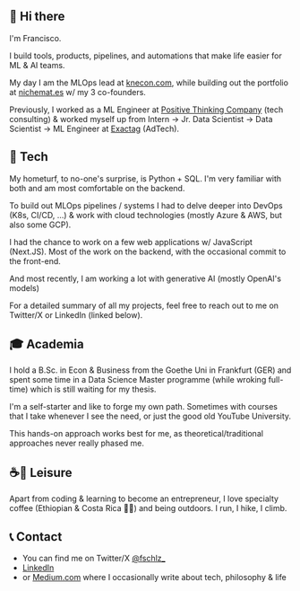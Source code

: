 ## 👋 Hi there

<!--
**fschlz/fschlz** is a ✨ _special_ ✨ repository because its `README.md` (this file) appears on your GitHub profile.

Here are some ideas to get you started:

- 🔭 I’m currently working on ...
- 🌱 I’m currently learning ...
- 👯 I’m looking to collaborate on ...
- 🤔 I’m looking for help with ...
- 💬 Ask me about ...
- 📫 How to reach me: ...
- 😄 Pronouns: ...
- ⚡ Fun fact: ...
-->

I'm Francisco.

I build tools, products, pipelines, and automations that make life easier for ML & AI teams.

My day I am the MLOps lead at [knecon.com](https://knecon.com), while building out the portfolio at [nichemat.es](https://nichemat.es) w/ my 3 co-founders.

Previously, I worked as a ML Engineer at [Positive Thinking Company](https://positivethinking.tech) (tech consulting) & worked myself up from Intern -> Jr. Data Scientist -> Data Scientist -> ML Engineer at [Exactag](https://exactag.com) (AdTech).

## 🤖 Tech

My hometurf, to no-one's surprise, is Python + SQL.
I'm very familiar with both and am most comfortable on the backend.

To build out MLOps pipelines / systems I had to delve deeper into DevOps (K8s, CI/CD, ...) & work with cloud technologies (mostly Azure & AWS, but also some GCP).

I had the chance to work on a few web applications w/ JavaScript (Next.JS).
Most of the work on the backend, with the occasional commit to the front-end.

And most recently, I am working a lot with generative AI (mostly OpenAI's models)

For a detailed summary of all my projects, feel free to reach out to me on Twitter/X or LinkedIn (linked below).

## 🎓 Academia

I hold a B.Sc. in Econ & Business from the Goethe Uni in Frankfurt (GER) and spent some time in a Data Science Master programme (while wroking full-time) which is still waiting for my thesis.

I'm a self-starter and like to forge my own path. Sometimes with courses that I take whenever I see the need, or just the good old YouTube University.

This hands-on approach works best for me, as theoretical/traditional approaches never really phased me.

## ☕️🌲 Leisure

Apart from coding & learning to become an entrepreneur, I love specialty coffee (Ethiopian & Costa Rica 👌🏼) and being outdoors.
I run, I hike, I climb.

## 📞 Contact

- You can find me on Twitter/X [@fschlz_](https://twitter.com/fschlz_)
- [LinkedIn](https://www.linkedin.com/in/francisco-schulz/)
- or [Medium.com](https://fschulz.medium.com) where I occasionally write about tech, philosophy & life
